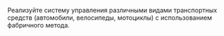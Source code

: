 Реализуйте систему управления различными видами транспортных средств (автомобили, велосипеды, мотоциклы) с использованием фабричного метода.